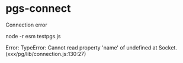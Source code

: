 # pgs-connect
Connection error

node -r esm testpgs.js


Error:
TypeError: Cannot read property 'name' of undefined
    at Socket.<anonymous> (xxx/pg/lib/connection.js:130:27)
